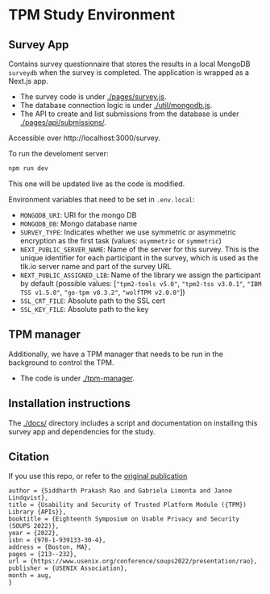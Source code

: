 # TPM Study Environment

## Survey App
Contains survey questionnaire that stores the results in a local MongoDB `surveydb` when the survey is completed.
The application is wrapped as a Next.js app.
* The survey code is under [./pages/survey.js](./pages/survey.js).
* The database connection logic is under [./util/mongodb.js](./util/mongodb.js).
* The API to create and list submissions from the database is under [./pages/api/submissions/](./pages/api/submissions/).

Accessible over http://localhost:3000/survey.


To run the develoment server:
```bash
npm run dev
```
This one will be updated live as the code is modified.


Environment variables that need to be set in `.env.local`:
* `MONGODB_URI`: URI for the mongo DB
* `MONGODB_DB`: Mongo database name
* `SURVEY_TYPE`: Indicates whether we use symmetric or asymmetric encryption as the first task (values: `asymmetric` or `symmetric`)
* `NEXT_PUBLIC_SERVER_NAME`: Name of the server for this survey. This is the unique identifier for each participant in the survey, which is used as the tlk.io server name and part of the survey URL
* `NEXT_PUBLIC_ASSIGNED_LIB`: Name of the library we assign the participant by default (possible values: [`"tpm2-tools v5.0"`, `"tpm2-tss v3.0.1"`, `"IBM TSS v1.5.0"`, `"go-tpm v0.3.2"`, `"wolfTPM v2.0.0"`])
* `SSL_CRT_FILE`: Absolute path to the SSL cert
* `SSL_KEY_FILE`: Absolute path to the key

## TPM manager
Additionally, we have a TPM manager that needs to be run in the background to control the TPM.
* The code is under [./tpm-manager](./tpm-manager).

## Installation instructions
The [./docs/](./docs/) directory includes a script and documentation on installing this survey app and dependencies for the study.

## Citation
If you use this repo, or refer to the [original publication](https://www.usenix.org/conference/soups2022/presentation/rao)

```@inproceedings {281260,
author = {Siddharth Prakash Rao and Gabriela Limonta and Janne Lindqvist},
title = {Usability and Security of Trusted Platform Module ({TPM}) Library {APIs}},
booktitle = {Eighteenth Symposium on Usable Privacy and Security (SOUPS 2022)},
year = {2022},
isbn = {978-1-939133-30-4},
address = {Boston, MA},
pages = {213--232},
url = {https://www.usenix.org/conference/soups2022/presentation/rao},
publisher = {USENIX Association},
month = aug,
}
